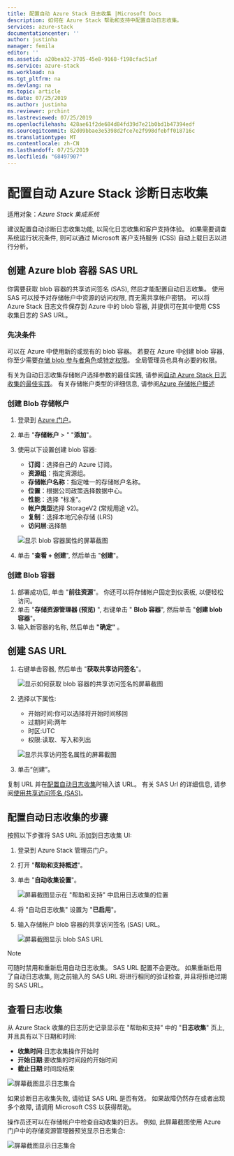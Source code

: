 ```yaml
---
title: 配置自动 Azure Stack 日志收集 |Microsoft Docs
description: 如何在 Azure Stack 帮助和支持中配置自动日志收集。
services: azure-stack
documentationcenter: ''
author: justinha
manager: femila
editor: ''
ms.assetid: a20bea32-3705-45e8-9168-f198cfac51af
ms.service: azure-stack
ms.workload: na
ms.tgt_pltfrm: na
ms.devlang: na
ms.topic: article
ms.date: 07/25/2019
ms.author: justinha
ms.reviewer: prchint
ms.lastreviewed: 07/25/2019
ms.openlocfilehash: 428ae61f2de684d84fd39d7e21b0bd1b47394edf
ms.sourcegitcommit: 82d09bbae3e5398d2fce7e2f998dfebff018716c
ms.translationtype: MT
ms.contentlocale: zh-CN
ms.lasthandoff: 07/25/2019
ms.locfileid: "68497907"
---
```

# <a name="configure-automatic-azure-stack-diagnostic-log-collection"></a>配置自动 Azure Stack 诊断日志收集

适用对象：*Azure Stack 集成系统*

建议配置自动诊断日志收集功能, 以简化日志收集和客户支持体验。 如果需要调查系统运行状况条件, 则可以通过 Microsoft 客户支持服务 (CSS) 自动上载日志以进行分析。 

## <a name="create-an-azure-blob-container-sas-url"></a>创建 Azure blob 容器 SAS URL 

你需要获取 blob 容器的共享访问签名 (SAS), 然后才能配置自动日志收集。 使用 SAS 可以授予对存储帐户中资源的访问权限, 而无需共享帐户密钥。 可以将 Azure Stack 日志文件保存到 Azure 中的 blob 容器, 并提供可在其中使用 CSS 收集日志的 SAS URL。 

### <a name="prerequisites"></a>先决条件

可以在 Azure 中使用新的或现有的 blob 容器。 若要在 Azure 中创建 blob 容器, 你至少需要[存储 blob 参与者角色](https://docs.microsoft.com/azure/role-based-access-control/built-in-roles#storage-blob-data-contributor)或[特定权限](https://docs.microsoft.com/rest/api/storageservices/authenticate-with-azure-active-directory#permissions-for-calling-blob-and-queue-data-operations)。 全局管理员也具有必要的权限。 

有关为自动日志收集存储帐户选择参数的最佳实践, 请参阅[自动 Azure Stack 日志收集的最佳实践](azure-stack-best-practices-automatic-diagnostic-log-collection.md)。 有关存储帐户类型的详细信息, 请参阅[Azure 存储帐户概述](https://docs.microsoft.com/azure/storage/common/storage-account-overview)

### <a name="create-a-blob-storage-account"></a>创建 Blob 存储帐户
 
1. 登录到 [Azure 门户](https://portal.azure.com)。
1. 单击 "**存储帐户** > " "**添加**"。 
1. 使用以下设置创建 blob 容器:
   - **订阅**：选择自己的 Azure 订阅。
   - **资源组**：指定资源组。
   - **存储帐户名称**：指定唯一的存储帐户名称。
   - **位置**：根据公司政策选择数据中心。
   - **性能**：选择 "标准"。
   - **帐户类型**选择 StorageV2 (常规用途 v2)。 
   - **复制**：选择本地冗余存储 (LRS)
   - **访问层**:选择酷

   ![显示 blob 容器属性的屏幕截图](media/azure-stack-automatic-log-collection/azure-stack-log-collection-create-storage-account.png)

1. 单击 "**查看 + 创建**", 然后单击 "**创建**"。  

### <a name="create-a-blob-container"></a>创建 Blob 容器 

1. 部署成功后, 单击 "**前往资源**"。 你还可以将存储帐户固定到仪表板, 以便轻松访问。 
1. 单击 "**存储资源管理器 (预览)** ", 右键单击 " **Blob 容器**", 然后单击 "**创建 blob 容器**"。 
1. 输入新容器的名称, 然后单击 **"确定"** 。

## <a name="create-a-sas-url"></a>创建 SAS URL

1. 右键单击容器, 然后单击 "**获取共享访问签名**"。 
   
   ![显示如何获取 blob 容器的共享访问签名的屏幕截图](media/azure-stack-automatic-log-collection/get-sas.png)

1. 选择以下属性:
   - 开始时间:你可以选择将开始时间移回 
   - 过期时间:两年
   - 时区:UTC
   - 权限:读取、写入和列出

   ![显示共享访问签名属性的屏幕截图](media/azure-stack-automatic-log-collection/sas-properties.png) 

1. 单击“创建”。  

复制 URL 并在[配置自动日志收集](azure-stack-configure-automatic-diagnostic-log-collection.md)时输入该 URL。 有关 SAS Url 的详细信息, 请参阅[使用共享访问签名 (SAS)](https://docs.microsoft.com/azure/storage/common/storage-dotnet-shared-access-signature-part-1)。 


## <a name="steps-to-configure-automatic-log-collection"></a>配置自动日志收集的步骤

按照以下步骤将 SAS URL 添加到日志收集 UI: 

1. 登录到 Azure Stack 管理员门户。
1. 打开 "**帮助和支持概述**"。
1. 单击 "**自动收集设置**"。

   ![屏幕截图显示在 "帮助和支持" 中启用日志收集的位置](media/azure-stack-automatic-log-collection/azure-stack-automatic-log-collection.png)

1. 将 "自动日志收集" 设置为 "**已启用**"。
1. 输入存储帐户 blob 容器的共享访问签名 (SAS) URL。

   ![屏幕截图显示 blob SAS URL](media/azure-stack-automatic-log-collection/azure-stack-enable-automatic-log-collection.png)

>[!NOTE]
>可随时禁用和重新启用自动日志收集。 SAS URL 配置不会更改。 如果重新启用了自动日志收集, 则之前输入的 SAS URL 将进行相同的验证检查, 并且将拒绝过期的 SAS URL。 


## <a name="view-log-collection"></a>查看日志收集

从 Azure Stack 收集的日志历史记录显示在 "帮助和支持" 中的 "**日志收集**" 页上, 并且具有以下日期和时间:

- **收集时间**:日志收集操作开始时 
- **开始日期**:要收集的时间段的开始时间
- **截止日期**:时间段结束

![屏幕截图显示日志集合](media/azure-stack-automatic-log-collection/azure-stack-log-collection.png)

如果诊断日志收集失败, 请验证 SAS URL 是否有效。 如果故障仍然存在或者出现多个故障, 请调用 Microsoft CSS 以获得帮助。 

操作员还可以在存储帐户中检查自动收集的日志。 例如, 此屏幕截图使用 Azure 门户中的存储资源管理器预览显示日志集合:

![屏幕截图显示日志集合](media/azure-stack-automatic-log-collection/check-storage-account.png)







